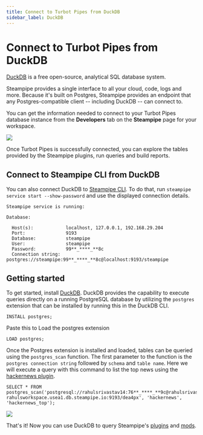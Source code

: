 ```yaml
---
title: Connect to Turbot Pipes from DuckDB
sidebar_label: DuckDB
---
```


# Connect to Turbot Pipes from DuckDB

[DuckDB](https://duckdb.org/) is a free open-source, analytical SQL database system.

Steampipe provides a single interface to all your cloud, code, logs and more. Because it's built on Postgres, Steampipe provides an endpoint that any Postgres-compatible client -- including DuckDB -- can connect to.

You can get the information needed to connect to your Turbot Pipes database instance from the **Developers** tab on the **Steampipe** page for your workspace.  

![](/images/docs/pipes/steampipe/pipes_steampipe_developer_database.png)

Once Turbot Pipes is successfully connected, you can explore the tables provided by the Steampipe plugins, run queries and build reports.

## Connect to Steampipe CLI from DuckDB

You can also connect DuckDB to [Steampipe CLI](https://steampipe.io/downloads). To do that, run `steampipe service start --show-password` and use the displayed connection details.

```
Steampipe service is running:

Database:

  Host(s):            localhost, 127.0.0.1, 192.168.29.204
  Port:               9193
  Database:           steampipe
  User:               steampipe
  Password:           99**_****_**8c
  Connection string:  postgres://steampipe:99**_****_**8c@localhost:9193/steampipe
```

## Getting started

To get started, install [DuckDB](https://duckdb.org/docs/installation/index). DuckDB provides the capability to execute queries directly on a running PostgreSQL database by utilizing the `postgres` extension that can be installed by running this in the DuckDB CLI.

```
INSTALL postgres;
```

Paste this to Load the postgres extension

```
LOAD postgres;
```

Once the Postgres extension is installed and loaded, tables can be queried using the `postgres_scan` function. The first parameter to the function is the `postgres connection string` followed by `schema` and `table name`. Here we will execute a query with this command to list the top news using the [hackernews plugin](https://hub.steampipe.io/plugins/turbot/hackernews).

```
SELECT * FROM postgres_scan('postgresql://rahulsrivastav14:76**_****_**9c@rahulsrivastav14-rahulsworkspace.usea1.db.steampipe.io:9193/dea4px', 'hackernews', 'hackernews_top');
```

<div style={{"marginTop":"1em", "marginBottom":"1em", "width":"90%"}}>
<img src="/images/docs/pipes/duckdb-data-preview.png" />
</div>

That's it! Now you can use DuckDB to query Steampipe's [plugins](https://hub.steampipe.io/plugins) and [mods](https://hub.steampipe.io/mods).
